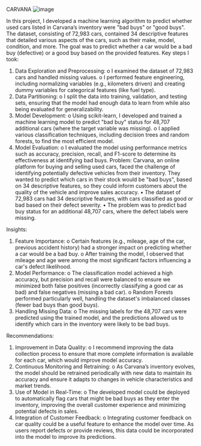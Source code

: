 CARVANA 
![image](https://github.com/user-attachments/assets/d0c659c3-3d3e-41c1-aa2e-690232d6ede1)

In this project, I developed a machine learning algorithm to predict whether used cars listed in Carvana’s inventory were "bad buys" or "good buys". The dataset, consisting of 72,983 cars, contained 34 descriptive features that detailed various aspects of the cars, such as their make, model, condition, and more. The goal was to predict whether a car would be a bad buy (defective) or a good buy based on the provided features.
Key steps I took:
1.	Data Exploration and Preprocessing:
o	I examined the dataset of 72,983 cars and handled missing values.
o	I performed feature engineering, including normalizing variables (e.g., kilometers driven) and creating dummy variables for categorical features (like fuel type).
2.	Data Partitioning:
o	I split the data into training, validation, and testing sets, ensuring that the model had enough data to learn from while also being evaluated for generalizability.
3.	Model Development:
o	Using scikit-learn, I developed and trained a machine learning model to predict "bad buy" status for 48,707 additional cars (where the target variable was missing).
o	I applied various classification techniques, including decision trees and random forests, to find the most efficient model.
4.	Model Evaluation:
o	I evaluated the model using performance metrics such as accuracy, precision, recall, and F1-score to determine its effectiveness at identifying bad buys.
Problem:
Carvana, an online platform for buying and selling used cars, faced the challenge of identifying potentially defective vehicles from their inventory. They wanted to predict which cars in their stock would be "bad buys", based on 34 descriptive features, so they could inform customers about the quality of the vehicle and improve sales accuracy.
•	The dataset of 72,983 cars had 34 descriptive features, with cars classified as good or bad based on their defect severity.
•	The problem was to predict bad buy status for an additional 48,707 cars, where the defect labels were missing.


Insights:
1.	Feature Importance:
o	Certain features (e.g., mileage, age of the car, previous accident history) had a stronger impact on predicting whether a car would be a bad buy.
o	After training the model, I observed that mileage and age were among the most significant factors influencing a car's defect likelihood.
2.	Model Performance:
o	The classification model achieved a high accuracy, but precision and recall were balanced to ensure we minimized both false positives (incorrectly classifying a good car as bad) and false negatives (missing a bad car).
o	Random Forests performed particularly well, handling the dataset's imbalanced classes (fewer bad buys than good buys).
3.	Handling Missing Data:
o	The missing labels for the 48,707 cars were predicted using the trained model, and the predictions allowed us to identify which cars in the inventory were likely to be bad buys.
 
Recommendations:
1.	Improvement in Data Quality:
o	I recommend improving the data collection process to ensure that more complete information is available for each car, which would improve model accuracy.
2.	Continuous Monitoring and Retraining:
o	As Carvana’s inventory evolves, the model should be retrained periodically with new data to maintain its accuracy and ensure it adapts to changes in vehicle characteristics and market trends.
3.	Use of Model in Real-Time:
o	The developed model could be deployed to automatically flag cars that might be bad buys as they enter the inventory, improving the overall customer experience and minimizing potential defects in sales.
4.	Integration of Customer Feedback:
o	Integrating customer feedback on car quality could be a useful feature to enhance the model over time. As users report defects or provide reviews, this data could be incorporated into the model to improve its predictions.


